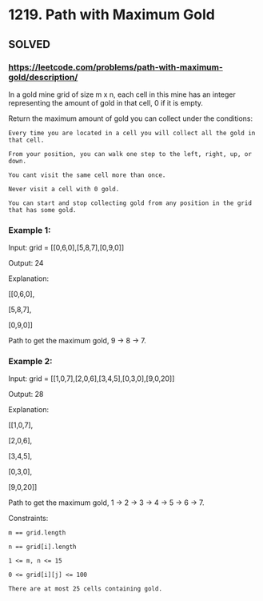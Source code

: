 # 1219. Path with Maximum Gold

## SOLVED
### https://leetcode.com/problems/path-with-maximum-gold/description/
In a gold mine grid of size m x n, each cell in this mine has an integer representing the amount of gold in that cell, 0 if it is empty.



Return the maximum amount of gold you can collect under the conditions:





	Every time you are located in a cell you will collect all the gold in that cell.

	From your position, you can walk one step to the left, right, up, or down.

	You cant visit the same cell more than once.

	Never visit a cell with 0 gold.

	You can start and stop collecting gold from any position in the grid that has some gold.







### Example 1:





Input: grid = [[0,6,0],[5,8,7],[0,9,0]]


Output: 24



Explanation:

[[0,6,0],

 [5,8,7],

 [0,9,0]]

Path to get the maximum gold, 9 -> 8 -> 7.





### Example 2:





Input: grid = [[1,0,7],[2,0,6],[3,4,5],[0,3,0],[9,0,20]]


Output: 28



Explanation:

[[1,0,7],

 [2,0,6],

 [3,4,5],

 [0,3,0],

 [9,0,20]]

Path to get the maximum gold, 1 -> 2 -> 3 -> 4 -> 5 -> 6 -> 7.







Constraints:





	m == grid.length

	n == grid[i].length

	1 <= m, n <= 15

	0 <= grid[i][j] <= 100

	There are at most 25 cells containing gold.



